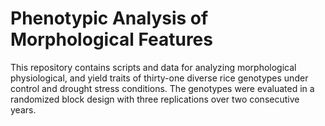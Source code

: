# Phenotypic Analysis of Morphological Features

This repository contains scripts and data for analyzing morphological physiological, and yield traits of thirty-one diverse rice genotypes under control and drought stress conditions. The genotypes were evaluated in a randomized block design with three replications over two consecutive years.
